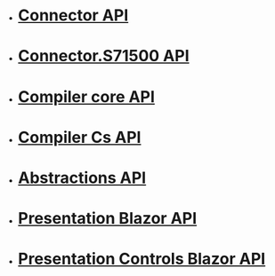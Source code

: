* # [Connector API](api/Ix.Connector/Ix.Connector.md)
* # [Connector.S71500 API](api/Ix.Connector.S71500.WebAPI/Ix.Connector.S71500.WebAPI.md)
* # [Compiler core API](api/IX.Compiler/IX.Compiler.md)
* # [Compiler Cs API](api/IX.Compiler.Cs/IX.Compiler.Cs.md)
* # [Abstractions API](api/Ix.Abstractions/Ix.Abstractions.md)
* # [Presentation Blazor API](api/Ix.Presentation.Blazor/Ix.Presentation.Blazor.md)
* # [Presentation Controls Blazor API](api/Ix.Presentation.Blazor.Controls/Ix.Presentation.Blazor.Controls.md)
